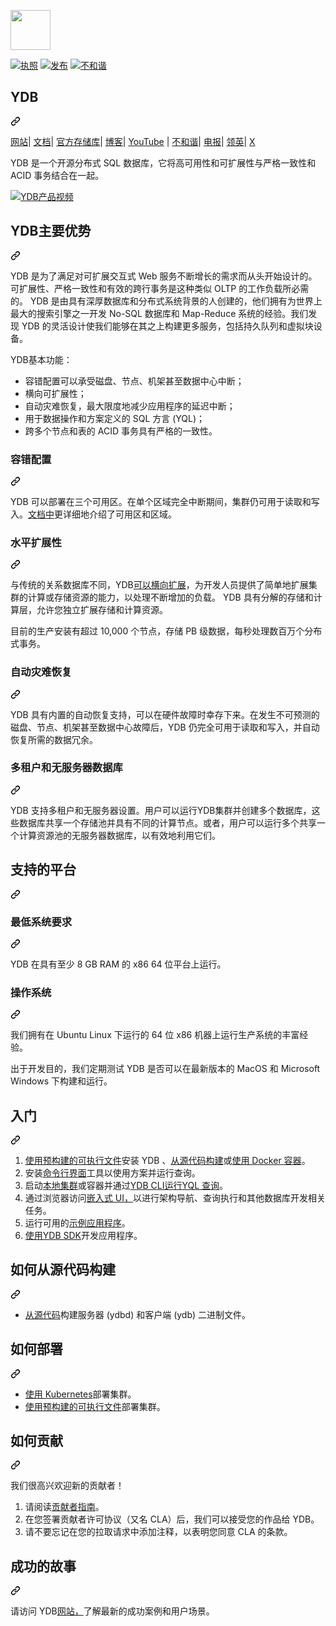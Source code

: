 <div class="Box-sc-g0xbh4-0 bJMeLZ js-snippet-clipboard-copy-unpositioned" data-hpc="true"><article class="markdown-body entry-content container-lg" itemprop="text"><p dir="auto"><a target="_blank" rel="noopener noreferrer" href="/ydb-platform/ydb/blob/main/ydb/docs/_assets/logo.svg"><img width="64" src="/ydb-platform/ydb/raw/main/ydb/docs/_assets/logo.svg" style="max-width: 100%;"></a><br></p>
<p dir="auto"><a href="https://github.com/ydb-platform/ydb/blob/main/LICENSE"><img src="https://camo.githubusercontent.com/db9dfde8049c5d66ba62fde707d2cfb30e26f9f26ff274c3442c0aec1ec410a4/68747470733a2f2f696d672e736869656c64732e696f2f62616467652f4c6963656e73652d417061636865253230322e302d626c75652e737667" alt="执照" data-canonical-src="https://img.shields.io/badge/License-Apache%202.0-blue.svg" style="max-width: 100%;"></a>
<a href="https://github.com/ydb-platform/ydb/releases"><img src="https://camo.githubusercontent.com/72ddaf0fc68fb7d4dd706528db8a2c0b6833996ce41f4888838cb140509985a8/68747470733a2f2f696d672e736869656c64732e696f2f6769746875622f762f72656c656173652f7964622d706c6174666f726d2f7964622e7376673f7374796c653d666c61742d737175617265" alt="发布" data-canonical-src="https://img.shields.io/github/v/release/ydb-platform/ydb.svg?style=flat-square" style="max-width: 100%;"></a>
<a href="https://discord.gg/R5MvZTESWc" rel="nofollow"><img src="https://camo.githubusercontent.com/72a8fc5880617625578e5f48302022a2b9653fdd865978d3521155e8cd428e83/68747470733a2f2f696d672e736869656c64732e696f2f646973636f72642f313135383537333938353839343737323832373f6c6f676f3d646973636f7264266c6f676f436f6c6f723d253233666666" alt="不和谐" data-canonical-src="https://img.shields.io/discord/1158573985894772827?logo=discord&amp;logoColor=%23fff" style="max-width: 100%;"></a></p>
<div class="markdown-heading" dir="auto"><h2 tabindex="-1" class="heading-element" dir="auto"><font style="vertical-align: inherit;"><font style="vertical-align: inherit;">YDB</font></font></h2><a id="user-content-ydb" class="anchor" aria-label="永久链接：YDB" href="#ydb"><svg class="octicon octicon-link" viewBox="0 0 16 16" version="1.1" width="16" height="16" aria-hidden="true"><path d="m7.775 3.275 1.25-1.25a3.5 3.5 0 1 1 4.95 4.95l-2.5 2.5a3.5 3.5 0 0 1-4.95 0 .751.751 0 0 1 .018-1.042.751.751 0 0 1 1.042-.018 1.998 1.998 0 0 0 2.83 0l2.5-2.5a2.002 2.002 0 0 0-2.83-2.83l-1.25 1.25a.751.751 0 0 1-1.042-.018.751.751 0 0 1-.018-1.042Zm-4.69 9.64a1.998 1.998 0 0 0 2.83 0l1.25-1.25a.751.751 0 0 1 1.042.018.751.751 0 0 1 .018 1.042l-1.25 1.25a3.5 3.5 0 1 1-4.95-4.95l2.5-2.5a3.5 3.5 0 0 1 4.95 0 .751.751 0 0 1-.018 1.042.751.751 0 0 1-1.042.018 1.998 1.998 0 0 0-2.83 0l-2.5 2.5a1.998 1.998 0 0 0 0 2.83Z"></path></svg></a></div>
<p dir="auto"><a href="https://ydb.tech" rel="nofollow"><font style="vertical-align: inherit;"><font style="vertical-align: inherit;">网站</font></font></a><font style="vertical-align: inherit;"><font style="vertical-align: inherit;">|
</font></font><a href="https://ydb.tech/docs/en/" rel="nofollow"><font style="vertical-align: inherit;"><font style="vertical-align: inherit;">文档</font></font></a><font style="vertical-align: inherit;"><font style="vertical-align: inherit;">|
</font></font><a href="https://github.com/ydb-platform/ydb"><font style="vertical-align: inherit;"><font style="vertical-align: inherit;">官方存储库</font></font></a><font style="vertical-align: inherit;"><font style="vertical-align: inherit;">|
</font></font><a href="https://blog-redirect.ydb.tech" rel="nofollow"><font style="vertical-align: inherit;"><font style="vertical-align: inherit;">博客</font></font></a><font style="vertical-align: inherit;"><font style="vertical-align: inherit;">|
 </font></font><a href="https://www.youtube.com/c/YDBPlatform" rel="nofollow"><font style="vertical-align: inherit;"><font style="vertical-align: inherit;">YouTube</font></font></a><font style="vertical-align: inherit;"><font style="vertical-align: inherit;"> |
</font></font><a href="https://discord.gg/R5MvZTESWc" rel="nofollow"><font style="vertical-align: inherit;"><font style="vertical-align: inherit;">不和谐</font></font></a><font style="vertical-align: inherit;"><font style="vertical-align: inherit;">|
</font></font><a href="https://t.me/ydb_en" rel="nofollow"><font style="vertical-align: inherit;"><font style="vertical-align: inherit;">电报</font></font></a><font style="vertical-align: inherit;"><font style="vertical-align: inherit;">|
</font></font><a href="https://www.linkedin.com/company/ydb-platform" rel="nofollow"><font style="vertical-align: inherit;"><font style="vertical-align: inherit;">领英</font></font></a><font style="vertical-align: inherit;"><font style="vertical-align: inherit;">|
 </font></font><a href="https://x.com/YDBPlatform" rel="nofollow"><font style="vertical-align: inherit;"><font style="vertical-align: inherit;">X</font></font></a></p>
<p dir="auto"><font style="vertical-align: inherit;"><font style="vertical-align: inherit;">YDB 是一个开源分布式 SQL 数据库，它将高可用性和可扩展性与严格一致性和 ACID 事务结合在一起。</font></font></p>
<p dir="auto"><a href="https://youtu.be/bxZRUtMAlFI" rel="nofollow"><img src="/ydb-platform/ydb/raw/main/ydb/docs/_assets/ydb-promo-video.png" alt="YDB产品视频" style="max-width: 100%;"></a></p>
<div class="markdown-heading" dir="auto"><h2 tabindex="-1" class="heading-element" dir="auto"><font style="vertical-align: inherit;"><font style="vertical-align: inherit;">YDB主要优势</font></font></h2><a id="user-content-main-ydb-advantages" class="anchor" aria-label="永久链接：YDB 主要优势" href="#main-ydb-advantages"><svg class="octicon octicon-link" viewBox="0 0 16 16" version="1.1" width="16" height="16" aria-hidden="true"><path d="m7.775 3.275 1.25-1.25a3.5 3.5 0 1 1 4.95 4.95l-2.5 2.5a3.5 3.5 0 0 1-4.95 0 .751.751 0 0 1 .018-1.042.751.751 0 0 1 1.042-.018 1.998 1.998 0 0 0 2.83 0l2.5-2.5a2.002 2.002 0 0 0-2.83-2.83l-1.25 1.25a.751.751 0 0 1-1.042-.018.751.751 0 0 1-.018-1.042Zm-4.69 9.64a1.998 1.998 0 0 0 2.83 0l1.25-1.25a.751.751 0 0 1 1.042.018.751.751 0 0 1 .018 1.042l-1.25 1.25a3.5 3.5 0 1 1-4.95-4.95l2.5-2.5a3.5 3.5 0 0 1 4.95 0 .751.751 0 0 1-.018 1.042.751.751 0 0 1-1.042.018 1.998 1.998 0 0 0-2.83 0l-2.5 2.5a1.998 1.998 0 0 0 0 2.83Z"></path></svg></a></div>
<p dir="auto"><font style="vertical-align: inherit;"><font style="vertical-align: inherit;">YDB 是为了满足对可扩展交互式 Web 服务不断增长的需求而从头开始设计的。可扩展性、严格一致性和有效的跨行事务是这种类似 OLTP 的工作负载所必需的。 YDB 是由具有深厚数据库和分布式系统背景的人创建的，他们拥有为世界上最大的搜索引擎之一开发 No-SQL 数据库和 Map-Reduce 系统的经验。我们发现 YDB 的灵活设计使我们能够在其之上构建更多服务，包括持久队列和虚拟块设备。</font></font></p>
<p dir="auto"><font style="vertical-align: inherit;"><font style="vertical-align: inherit;">YDB基本功能：</font></font></p>
<ul dir="auto">
<li><font style="vertical-align: inherit;"><font style="vertical-align: inherit;">容错配置可以承受磁盘、节点、机架甚至数据中心中断；</font></font></li>
<li><font style="vertical-align: inherit;"><font style="vertical-align: inherit;">横向可扩展性；</font></font></li>
<li><font style="vertical-align: inherit;"><font style="vertical-align: inherit;">自动灾难恢复，最大限度地减少应用程序的延迟中断；</font></font></li>
<li><font style="vertical-align: inherit;"><font style="vertical-align: inherit;">用于数据操作和方案定义的 SQL 方言 (YQL)；</font></font></li>
<li><font style="vertical-align: inherit;"><font style="vertical-align: inherit;">跨多个节点和表的 ACID 事务具有严格的一致性。</font></font></li>
</ul>
<div class="markdown-heading" dir="auto"><h3 tabindex="-1" class="heading-element" dir="auto"><font style="vertical-align: inherit;"><font style="vertical-align: inherit;">容错配置</font></font></h3><a id="user-content-fault-tolerant-configurations" class="anchor" aria-label="永久链接：容错配置" href="#fault-tolerant-configurations"><svg class="octicon octicon-link" viewBox="0 0 16 16" version="1.1" width="16" height="16" aria-hidden="true"><path d="m7.775 3.275 1.25-1.25a3.5 3.5 0 1 1 4.95 4.95l-2.5 2.5a3.5 3.5 0 0 1-4.95 0 .751.751 0 0 1 .018-1.042.751.751 0 0 1 1.042-.018 1.998 1.998 0 0 0 2.83 0l2.5-2.5a2.002 2.002 0 0 0-2.83-2.83l-1.25 1.25a.751.751 0 0 1-1.042-.018.751.751 0 0 1-.018-1.042Zm-4.69 9.64a1.998 1.998 0 0 0 2.83 0l1.25-1.25a.751.751 0 0 1 1.042.018.751.751 0 0 1 .018 1.042l-1.25 1.25a3.5 3.5 0 1 1-4.95-4.95l2.5-2.5a3.5 3.5 0 0 1 4.95 0 .751.751 0 0 1-.018 1.042.751.751 0 0 1-1.042.018 1.998 1.998 0 0 0-2.83 0l-2.5 2.5a1.998 1.998 0 0 0 0 2.83Z"></path></svg></a></div>
<p dir="auto"><font style="vertical-align: inherit;"><font style="vertical-align: inherit;">YDB 可以部署在三个可用区。在单个区域完全中断期间，集群仍可用于读取和写入。</font></font><a href="https://ydb.tech/en/docs/concepts/databases#regions-az" rel="nofollow"><font style="vertical-align: inherit;"><font style="vertical-align: inherit;">文档中</font></font></a><font style="vertical-align: inherit;"><font style="vertical-align: inherit;">更详细地介绍了可用区和区域</font><font style="vertical-align: inherit;">。</font></font></p>
<div class="markdown-heading" dir="auto"><h3 tabindex="-1" class="heading-element" dir="auto"><font style="vertical-align: inherit;"><font style="vertical-align: inherit;">水平扩展性</font></font></h3><a id="user-content-horizontal-scalability" class="anchor" aria-label="永久链接：水平可扩展性" href="#horizontal-scalability"><svg class="octicon octicon-link" viewBox="0 0 16 16" version="1.1" width="16" height="16" aria-hidden="true"><path d="m7.775 3.275 1.25-1.25a3.5 3.5 0 1 1 4.95 4.95l-2.5 2.5a3.5 3.5 0 0 1-4.95 0 .751.751 0 0 1 .018-1.042.751.751 0 0 1 1.042-.018 1.998 1.998 0 0 0 2.83 0l2.5-2.5a2.002 2.002 0 0 0-2.83-2.83l-1.25 1.25a.751.751 0 0 1-1.042-.018.751.751 0 0 1-.018-1.042Zm-4.69 9.64a1.998 1.998 0 0 0 2.83 0l1.25-1.25a.751.751 0 0 1 1.042.018.751.751 0 0 1 .018 1.042l-1.25 1.25a3.5 3.5 0 1 1-4.95-4.95l2.5-2.5a3.5 3.5 0 0 1 4.95 0 .751.751 0 0 1-.018 1.042.751.751 0 0 1-1.042.018 1.998 1.998 0 0 0-2.83 0l-2.5 2.5a1.998 1.998 0 0 0 0 2.83Z"></path></svg></a></div>
<p dir="auto"><font style="vertical-align: inherit;"><font style="vertical-align: inherit;">与传统的关系数据库不同，YDB</font></font><a href="https://en.wikipedia.org/wiki/Scalability#Horizontal_or_scale_out" rel="nofollow"><font style="vertical-align: inherit;"><font style="vertical-align: inherit;">可以横向扩展</font></font></a><font style="vertical-align: inherit;"><font style="vertical-align: inherit;">，为开发人员提供了简单地扩展集群的计算或存储资源的能力，以处理不断增加的负载。 YDB 具有分解的存储和计算层，允许您独立扩展存储和计算资源。</font></font></p>
<p dir="auto"><font style="vertical-align: inherit;"><font style="vertical-align: inherit;">目前的生产安装有超过 10,000 个节点，存储 PB 级数据，每秒处理数百万个分布式事务。</font></font></p>
<div class="markdown-heading" dir="auto"><h3 tabindex="-1" class="heading-element" dir="auto"><font style="vertical-align: inherit;"><font style="vertical-align: inherit;">自动灾难恢复</font></font></h3><a id="user-content-automatic-disaster-recovery" class="anchor" aria-label="永久链接：自动灾难恢复" href="#automatic-disaster-recovery"><svg class="octicon octicon-link" viewBox="0 0 16 16" version="1.1" width="16" height="16" aria-hidden="true"><path d="m7.775 3.275 1.25-1.25a3.5 3.5 0 1 1 4.95 4.95l-2.5 2.5a3.5 3.5 0 0 1-4.95 0 .751.751 0 0 1 .018-1.042.751.751 0 0 1 1.042-.018 1.998 1.998 0 0 0 2.83 0l2.5-2.5a2.002 2.002 0 0 0-2.83-2.83l-1.25 1.25a.751.751 0 0 1-1.042-.018.751.751 0 0 1-.018-1.042Zm-4.69 9.64a1.998 1.998 0 0 0 2.83 0l1.25-1.25a.751.751 0 0 1 1.042.018.751.751 0 0 1 .018 1.042l-1.25 1.25a3.5 3.5 0 1 1-4.95-4.95l2.5-2.5a3.5 3.5 0 0 1 4.95 0 .751.751 0 0 1-.018 1.042.751.751 0 0 1-1.042.018 1.998 1.998 0 0 0-2.83 0l-2.5 2.5a1.998 1.998 0 0 0 0 2.83Z"></path></svg></a></div>
<p dir="auto"><font style="vertical-align: inherit;"><font style="vertical-align: inherit;">YDB 具有内置的自动恢复支持，可以在硬件故障时幸存下来。在发生不可预测的磁盘、节点、机架甚至数据中心故障后，YDB 仍完全可用于读取和写入，并自动恢复所需的数据冗余。</font></font></p>
<div class="markdown-heading" dir="auto"><h3 tabindex="-1" class="heading-element" dir="auto"><font style="vertical-align: inherit;"><font style="vertical-align: inherit;">多租户和无服务器数据库</font></font></h3><a id="user-content-multitenant-and-serverless-database" class="anchor" aria-label="永久链接：多租户和无服务器数据库" href="#multitenant-and-serverless-database"><svg class="octicon octicon-link" viewBox="0 0 16 16" version="1.1" width="16" height="16" aria-hidden="true"><path d="m7.775 3.275 1.25-1.25a3.5 3.5 0 1 1 4.95 4.95l-2.5 2.5a3.5 3.5 0 0 1-4.95 0 .751.751 0 0 1 .018-1.042.751.751 0 0 1 1.042-.018 1.998 1.998 0 0 0 2.83 0l2.5-2.5a2.002 2.002 0 0 0-2.83-2.83l-1.25 1.25a.751.751 0 0 1-1.042-.018.751.751 0 0 1-.018-1.042Zm-4.69 9.64a1.998 1.998 0 0 0 2.83 0l1.25-1.25a.751.751 0 0 1 1.042.018.751.751 0 0 1 .018 1.042l-1.25 1.25a3.5 3.5 0 1 1-4.95-4.95l2.5-2.5a3.5 3.5 0 0 1 4.95 0 .751.751 0 0 1-.018 1.042.751.751 0 0 1-1.042.018 1.998 1.998 0 0 0-2.83 0l-2.5 2.5a1.998 1.998 0 0 0 0 2.83Z"></path></svg></a></div>
<p dir="auto"><font style="vertical-align: inherit;"><font style="vertical-align: inherit;">YDB 支持多租户和无服务器设置。用户可以运行YDB集群并创建多个数据库，这些数据库共享一个存储池并具有不同的计算节点。或者，用户可以运行多个共享一个计算资源池的无服务器数据库，以有效地利用它们。</font></font></p>
<div class="markdown-heading" dir="auto"><h2 tabindex="-1" class="heading-element" dir="auto"><font style="vertical-align: inherit;"><font style="vertical-align: inherit;">支持的平台</font></font></h2><a id="user-content-supported-platforms" class="anchor" aria-label="永久链接：支持的平台" href="#supported-platforms"><svg class="octicon octicon-link" viewBox="0 0 16 16" version="1.1" width="16" height="16" aria-hidden="true"><path d="m7.775 3.275 1.25-1.25a3.5 3.5 0 1 1 4.95 4.95l-2.5 2.5a3.5 3.5 0 0 1-4.95 0 .751.751 0 0 1 .018-1.042.751.751 0 0 1 1.042-.018 1.998 1.998 0 0 0 2.83 0l2.5-2.5a2.002 2.002 0 0 0-2.83-2.83l-1.25 1.25a.751.751 0 0 1-1.042-.018.751.751 0 0 1-.018-1.042Zm-4.69 9.64a1.998 1.998 0 0 0 2.83 0l1.25-1.25a.751.751 0 0 1 1.042.018.751.751 0 0 1 .018 1.042l-1.25 1.25a3.5 3.5 0 1 1-4.95-4.95l2.5-2.5a3.5 3.5 0 0 1 4.95 0 .751.751 0 0 1-.018 1.042.751.751 0 0 1-1.042.018 1.998 1.998 0 0 0-2.83 0l-2.5 2.5a1.998 1.998 0 0 0 0 2.83Z"></path></svg></a></div>
<div class="markdown-heading" dir="auto"><h3 tabindex="-1" class="heading-element" dir="auto"><font style="vertical-align: inherit;"><font style="vertical-align: inherit;">最低系统要求</font></font></h3><a id="user-content-minimal-system-requirements" class="anchor" aria-label="永久链接：最低系统要求" href="#minimal-system-requirements"><svg class="octicon octicon-link" viewBox="0 0 16 16" version="1.1" width="16" height="16" aria-hidden="true"><path d="m7.775 3.275 1.25-1.25a3.5 3.5 0 1 1 4.95 4.95l-2.5 2.5a3.5 3.5 0 0 1-4.95 0 .751.751 0 0 1 .018-1.042.751.751 0 0 1 1.042-.018 1.998 1.998 0 0 0 2.83 0l2.5-2.5a2.002 2.002 0 0 0-2.83-2.83l-1.25 1.25a.751.751 0 0 1-1.042-.018.751.751 0 0 1-.018-1.042Zm-4.69 9.64a1.998 1.998 0 0 0 2.83 0l1.25-1.25a.751.751 0 0 1 1.042.018.751.751 0 0 1 .018 1.042l-1.25 1.25a3.5 3.5 0 1 1-4.95-4.95l2.5-2.5a3.5 3.5 0 0 1 4.95 0 .751.751 0 0 1-.018 1.042.751.751 0 0 1-1.042.018 1.998 1.998 0 0 0-2.83 0l-2.5 2.5a1.998 1.998 0 0 0 0 2.83Z"></path></svg></a></div>
<p dir="auto"><font style="vertical-align: inherit;"><font style="vertical-align: inherit;">YDB 在具有至少 8 GB RAM 的 x86 64 位平台上运行。</font></font></p>
<div class="markdown-heading" dir="auto"><h3 tabindex="-1" class="heading-element" dir="auto"><font style="vertical-align: inherit;"><font style="vertical-align: inherit;">操作系统</font></font></h3><a id="user-content-operating-systems" class="anchor" aria-label="永久链接：操作系统" href="#operating-systems"><svg class="octicon octicon-link" viewBox="0 0 16 16" version="1.1" width="16" height="16" aria-hidden="true"><path d="m7.775 3.275 1.25-1.25a3.5 3.5 0 1 1 4.95 4.95l-2.5 2.5a3.5 3.5 0 0 1-4.95 0 .751.751 0 0 1 .018-1.042.751.751 0 0 1 1.042-.018 1.998 1.998 0 0 0 2.83 0l2.5-2.5a2.002 2.002 0 0 0-2.83-2.83l-1.25 1.25a.751.751 0 0 1-1.042-.018.751.751 0 0 1-.018-1.042Zm-4.69 9.64a1.998 1.998 0 0 0 2.83 0l1.25-1.25a.751.751 0 0 1 1.042.018.751.751 0 0 1 .018 1.042l-1.25 1.25a3.5 3.5 0 1 1-4.95-4.95l2.5-2.5a3.5 3.5 0 0 1 4.95 0 .751.751 0 0 1-.018 1.042.751.751 0 0 1-1.042.018 1.998 1.998 0 0 0-2.83 0l-2.5 2.5a1.998 1.998 0 0 0 0 2.83Z"></path></svg></a></div>
<p dir="auto"><font style="vertical-align: inherit;"><font style="vertical-align: inherit;">我们拥有在 Ubuntu Linux 下运行的 64 位 x86 机器上运行生产系统的丰富经验。</font></font></p>
<p dir="auto"><font style="vertical-align: inherit;"><font style="vertical-align: inherit;">出于开发目的，我们定期测试 YDB 是否可以在最新版本的 MacOS 和 Microsoft Windows 下构建和运行。</font></font></p>
<div class="markdown-heading" dir="auto"><h2 tabindex="-1" class="heading-element" dir="auto"><font style="vertical-align: inherit;"><font style="vertical-align: inherit;">入门</font></font></h2><a id="user-content-getting-started" class="anchor" aria-label="永久链接：开始使用" href="#getting-started"><svg class="octicon octicon-link" viewBox="0 0 16 16" version="1.1" width="16" height="16" aria-hidden="true"><path d="m7.775 3.275 1.25-1.25a3.5 3.5 0 1 1 4.95 4.95l-2.5 2.5a3.5 3.5 0 0 1-4.95 0 .751.751 0 0 1 .018-1.042.751.751 0 0 1 1.042-.018 1.998 1.998 0 0 0 2.83 0l2.5-2.5a2.002 2.002 0 0 0-2.83-2.83l-1.25 1.25a.751.751 0 0 1-1.042-.018.751.751 0 0 1-.018-1.042Zm-4.69 9.64a1.998 1.998 0 0 0 2.83 0l1.25-1.25a.751.751 0 0 1 1.042.018.751.751 0 0 1 .018 1.042l-1.25 1.25a3.5 3.5 0 1 1-4.95-4.95l2.5-2.5a3.5 3.5 0 0 1 4.95 0 .751.751 0 0 1-.018 1.042.751.751 0 0 1-1.042.018 1.998 1.998 0 0 0-2.83 0l-2.5 2.5a1.998 1.998 0 0 0 0 2.83Z"></path></svg></a></div>
<ol dir="auto">
<li><font style="vertical-align: inherit;"></font><a href="https://ydb.tech/en/docs/getting_started/self_hosted/ydb_local" rel="nofollow"><font style="vertical-align: inherit;"><font style="vertical-align: inherit;">使用预构建的可执行文件</font></font></a><font style="vertical-align: inherit;"><font style="vertical-align: inherit;">安装 YDB </font><font style="vertical-align: inherit;">、</font></font><a href="/ydb-platform/ydb/blob/main/BUILD.md"><font style="vertical-align: inherit;"><font style="vertical-align: inherit;">从源代码构建</font></font></a><font style="vertical-align: inherit;"><font style="vertical-align: inherit;">或</font></font><a href="https://ydb.tech/en/docs/getting_started/self_hosted/ydb_docker" rel="nofollow"><font style="vertical-align: inherit;"><font style="vertical-align: inherit;">使用 Docker 容器</font></font></a><font style="vertical-align: inherit;"><font style="vertical-align: inherit;">。</font></font></li>
<li><font style="vertical-align: inherit;"><font style="vertical-align: inherit;">安装</font></font><a href="https://ydb.tech/en/docs/getting_started/cli" rel="nofollow"><font style="vertical-align: inherit;"><font style="vertical-align: inherit;">命令行界面</font></font></a><font style="vertical-align: inherit;"><font style="vertical-align: inherit;">工具以使用方案并运行查询。</font></font></li>
<li><font style="vertical-align: inherit;"><font style="vertical-align: inherit;">启动</font></font><a href="https://ydb.tech/en/docs/getting_started/self_hosted/ydb_local" rel="nofollow"><font style="vertical-align: inherit;"><font style="vertical-align: inherit;">本地集群</font></font></a><font style="vertical-align: inherit;"><font style="vertical-align: inherit;">或容器并</font><font style="vertical-align: inherit;">通过</font><a href="https://ydb.tech/en/docs/getting_started/cli" rel="nofollow"><font style="vertical-align: inherit;">YDB CLI运行</font></a></font><a href="https://ydb.tech/en/docs/yql/reference/" rel="nofollow"><font style="vertical-align: inherit;"><font style="vertical-align: inherit;">YQL 查询</font></font></a><font style="vertical-align: inherit;"><font style="vertical-align: inherit;">。</font></font><a href="https://ydb.tech/en/docs/getting_started/cli" rel="nofollow"><font style="vertical-align: inherit;"></font></a><font style="vertical-align: inherit;"></font></li>
<li><font style="vertical-align: inherit;"><font style="vertical-align: inherit;">通过浏览器访问</font></font><a href="https://ydb.tech/en/docs/maintenance/embedded_monitoring/" rel="nofollow"><font style="vertical-align: inherit;"><font style="vertical-align: inherit;">嵌入式 UI，</font></font></a><font style="vertical-align: inherit;"><font style="vertical-align: inherit;">以进行架构导航、查询执行和其他数据库开发相关任务。</font></font></li>
<li><font style="vertical-align: inherit;"><font style="vertical-align: inherit;">运行可用的</font></font><a href="https://ydb.tech/en/docs/reference/ydb-sdk/example/go/" rel="nofollow"><font style="vertical-align: inherit;"><font style="vertical-align: inherit;">示例应用程序</font></font></a><font style="vertical-align: inherit;"><font style="vertical-align: inherit;">。</font></font></li>
<li><font style="vertical-align: inherit;"></font><a href="https://ydb.tech/en/docs/reference/ydb-sdk/" rel="nofollow"><font style="vertical-align: inherit;"><font style="vertical-align: inherit;">使用YDB SDK</font></font></a><font style="vertical-align: inherit;"><font style="vertical-align: inherit;">开发应用程序</font><font style="vertical-align: inherit;">。</font></font></li>
</ol>
<div class="markdown-heading" dir="auto"><h2 tabindex="-1" class="heading-element" dir="auto"><font style="vertical-align: inherit;"><font style="vertical-align: inherit;">如何从源代码构建</font></font></h2><a id="user-content-how-to-build-from-source-code" class="anchor" aria-label="永久链接：如何从源代码构建" href="#how-to-build-from-source-code"><svg class="octicon octicon-link" viewBox="0 0 16 16" version="1.1" width="16" height="16" aria-hidden="true"><path d="m7.775 3.275 1.25-1.25a3.5 3.5 0 1 1 4.95 4.95l-2.5 2.5a3.5 3.5 0 0 1-4.95 0 .751.751 0 0 1 .018-1.042.751.751 0 0 1 1.042-.018 1.998 1.998 0 0 0 2.83 0l2.5-2.5a2.002 2.002 0 0 0-2.83-2.83l-1.25 1.25a.751.751 0 0 1-1.042-.018.751.751 0 0 1-.018-1.042Zm-4.69 9.64a1.998 1.998 0 0 0 2.83 0l1.25-1.25a.751.751 0 0 1 1.042.018.751.751 0 0 1 .018 1.042l-1.25 1.25a3.5 3.5 0 1 1-4.95-4.95l2.5-2.5a3.5 3.5 0 0 1 4.95 0 .751.751 0 0 1-.018 1.042.751.751 0 0 1-1.042.018 1.998 1.998 0 0 0-2.83 0l-2.5 2.5a1.998 1.998 0 0 0 0 2.83Z"></path></svg></a></div>
<ul dir="auto">
<li><font style="vertical-align: inherit;"></font><a href="/ydb-platform/ydb/blob/main/BUILD.md"><font style="vertical-align: inherit;"><font style="vertical-align: inherit;">从源代码</font></font></a><font style="vertical-align: inherit;"><font style="vertical-align: inherit;">构建服务器 (ydbd) 和客户端 (ydb) 二进制文件</font><font style="vertical-align: inherit;">。</font></font></li>
</ul>
<div class="markdown-heading" dir="auto"><h2 tabindex="-1" class="heading-element" dir="auto"><font style="vertical-align: inherit;"><font style="vertical-align: inherit;">如何部署</font></font></h2><a id="user-content-how-to-deploy" class="anchor" aria-label="永久链接：如何部署" href="#how-to-deploy"><svg class="octicon octicon-link" viewBox="0 0 16 16" version="1.1" width="16" height="16" aria-hidden="true"><path d="m7.775 3.275 1.25-1.25a3.5 3.5 0 1 1 4.95 4.95l-2.5 2.5a3.5 3.5 0 0 1-4.95 0 .751.751 0 0 1 .018-1.042.751.751 0 0 1 1.042-.018 1.998 1.998 0 0 0 2.83 0l2.5-2.5a2.002 2.002 0 0 0-2.83-2.83l-1.25 1.25a.751.751 0 0 1-1.042-.018.751.751 0 0 1-.018-1.042Zm-4.69 9.64a1.998 1.998 0 0 0 2.83 0l1.25-1.25a.751.751 0 0 1 1.042.018.751.751 0 0 1 .018 1.042l-1.25 1.25a3.5 3.5 0 1 1-4.95-4.95l2.5-2.5a3.5 3.5 0 0 1 4.95 0 .751.751 0 0 1-.018 1.042.751.751 0 0 1-1.042.018 1.998 1.998 0 0 0-2.83 0l-2.5 2.5a1.998 1.998 0 0 0 0 2.83Z"></path></svg></a></div>
<ul dir="auto">
<li><font style="vertical-align: inherit;"></font><a href="https://ydb.tech/en/docs/deploy/orchestrated/concepts" rel="nofollow"><font style="vertical-align: inherit;"><font style="vertical-align: inherit;">使用 Kubernetes</font></font></a><font style="vertical-align: inherit;"><font style="vertical-align: inherit;">部署集群</font><font style="vertical-align: inherit;">。</font></font></li>
<li><font style="vertical-align: inherit;"></font><a href="https://ydb.tech/en/docs/getting_started/self_hosted/ydb_local" rel="nofollow"><font style="vertical-align: inherit;"><font style="vertical-align: inherit;">使用预构建的可执行文件</font></font></a><font style="vertical-align: inherit;"><font style="vertical-align: inherit;">部署集群</font><font style="vertical-align: inherit;">。</font></font></li>
</ul>
<div class="markdown-heading" dir="auto"><h2 tabindex="-1" class="heading-element" dir="auto"><font style="vertical-align: inherit;"><font style="vertical-align: inherit;">如何贡献</font></font></h2><a id="user-content-how-to-contribute" class="anchor" aria-label="永久链接：如何贡献" href="#how-to-contribute"><svg class="octicon octicon-link" viewBox="0 0 16 16" version="1.1" width="16" height="16" aria-hidden="true"><path d="m7.775 3.275 1.25-1.25a3.5 3.5 0 1 1 4.95 4.95l-2.5 2.5a3.5 3.5 0 0 1-4.95 0 .751.751 0 0 1 .018-1.042.751.751 0 0 1 1.042-.018 1.998 1.998 0 0 0 2.83 0l2.5-2.5a2.002 2.002 0 0 0-2.83-2.83l-1.25 1.25a.751.751 0 0 1-1.042-.018.751.751 0 0 1-.018-1.042Zm-4.69 9.64a1.998 1.998 0 0 0 2.83 0l1.25-1.25a.751.751 0 0 1 1.042.018.751.751 0 0 1 .018 1.042l-1.25 1.25a3.5 3.5 0 1 1-4.95-4.95l2.5-2.5a3.5 3.5 0 0 1 4.95 0 .751.751 0 0 1-.018 1.042.751.751 0 0 1-1.042.018 1.998 1.998 0 0 0-2.83 0l-2.5 2.5a1.998 1.998 0 0 0 0 2.83Z"></path></svg></a></div>
<p dir="auto"><font style="vertical-align: inherit;"><font style="vertical-align: inherit;">我们很高兴欢迎新的贡献者！</font></font></p>
<ol dir="auto">
<li><font style="vertical-align: inherit;"><font style="vertical-align: inherit;">请阅读</font></font><a href="/ydb-platform/ydb/blob/main/CONTRIBUTING.md"><font style="vertical-align: inherit;"><font style="vertical-align: inherit;">贡献者指南</font></font></a><font style="vertical-align: inherit;"><font style="vertical-align: inherit;">。</font></font></li>
<li><font style="vertical-align: inherit;"><font style="vertical-align: inherit;">在您签署贡献者许可协议（又名 CLA）后，我们可以接受您的作品给 YDB。</font></font></li>
<li><font style="vertical-align: inherit;"><font style="vertical-align: inherit;">请不要忘记在您的拉取请求中添加注释，以表明您同意 CLA 的条款。</font></font></li>
</ol>
<div class="markdown-heading" dir="auto"><h2 tabindex="-1" class="heading-element" dir="auto"><font style="vertical-align: inherit;"><font style="vertical-align: inherit;">成功的故事</font></font></h2><a id="user-content-success-stories" class="anchor" aria-label="永久链接：成功案例" href="#success-stories"><svg class="octicon octicon-link" viewBox="0 0 16 16" version="1.1" width="16" height="16" aria-hidden="true"><path d="m7.775 3.275 1.25-1.25a3.5 3.5 0 1 1 4.95 4.95l-2.5 2.5a3.5 3.5 0 0 1-4.95 0 .751.751 0 0 1 .018-1.042.751.751 0 0 1 1.042-.018 1.998 1.998 0 0 0 2.83 0l2.5-2.5a2.002 2.002 0 0 0-2.83-2.83l-1.25 1.25a.751.751 0 0 1-1.042-.018.751.751 0 0 1-.018-1.042Zm-4.69 9.64a1.998 1.998 0 0 0 2.83 0l1.25-1.25a.751.751 0 0 1 1.042.018.751.751 0 0 1 .018 1.042l-1.25 1.25a3.5 3.5 0 1 1-4.95-4.95l2.5-2.5a3.5 3.5 0 0 1 4.95 0 .751.751 0 0 1-.018 1.042.751.751 0 0 1-1.042.018 1.998 1.998 0 0 0-2.83 0l-2.5 2.5a1.998 1.998 0 0 0 0 2.83Z"></path></svg></a></div>
<p dir="auto"><font style="vertical-align: inherit;"><font style="vertical-align: inherit;">请访问 YDB</font></font><a href="https://ydb.tech/" rel="nofollow"><font style="vertical-align: inherit;"><font style="vertical-align: inherit;">网站，</font></font></a><font style="vertical-align: inherit;"><font style="vertical-align: inherit;">了解最新的成功案例和用户场景。</font></font></p>
</article></div>
